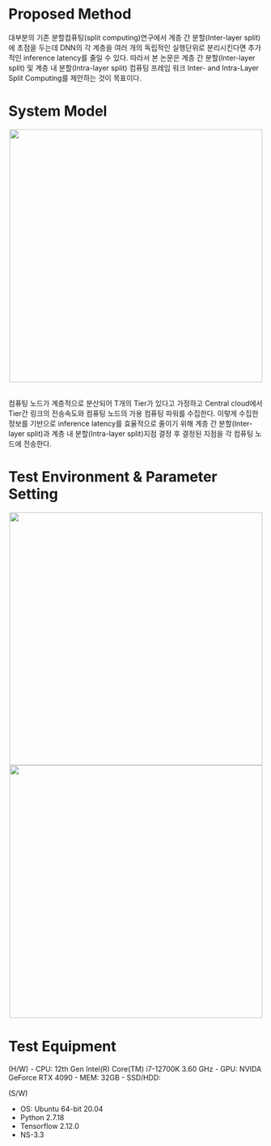 <h1>Proposed Method</h1>
<body>대부분의 기존 분할컴퓨팅(split computing)연구에서 계층 간 분할(Inter-layer split)에 초점을 두는데 DNN의 각 계층을 여러 개의 독립적인 실행단위로 분리시킨다면 추가적인 inference latency를 줄일 수 있다. 따라서 본 논문은 계층 간 분할(Inter-layer split) 및 계층 내 분할(Intra-layer split) 컴퓨팅 프레임 워크 Inter- and Intra-Layer Split Computing를 제안하는 것이 목표이다.</body>

<h1>System Model</h1>
<p align="center">
<img src="https://github.com/amnlab/I-2SCF/assets/143478273/6f484f2e-8700-4cdd-b9a5-b3639bd89b59" width="500">
</p>
</br>
<body>컴퓨팅 노드가 계층적으로 분산되어 T개의 Tier가 있다고 가정하고 Central cloud에서 Tier간 링크의 전송속도와 컴퓨팅 노드의 가용 컴퓨팅 파워를 수집한다. 이렇게 수집한 정보를 기반으로 inference latency를 효율적으로 줄이기 위해 계층 간 분할(Inter-layer split)과 계층 내 분할(Intra-layer split)지점 결정 후 결정된 지점을 각 컴퓨팅 노드에 전송한다.</body>

<h1>Test Environment & Parameter Setting</h1>
<p align="center">
<img src="https://github.com/amnlab/I-2SCF/assets/143478273/355e705e-5fcb-4061-ac48-8ab7ee3c313b" width="500">
</br>
<img src="https://github.com/amnlab/I-2SCF/assets/143478273/d0b98541-6360-4c9f-8767-339052663efa" width="500">
</p>

<h1>Test Equipment</h1>
<body>
  (H/W)
  - CPU: 12th Gen Intel(R) Core(TM) i7-12700K 3.60 GHz
  - GPU: NVIDA GeForce RTX 4090
  - MEM: 32GB
  - SSD/HDD:

  (S/W)
  - OS: Ubuntu 64-bit 20.04
  - Python 2.7.18
  - Tensorflow 2.12.0
  - NS-3.3
</body>
